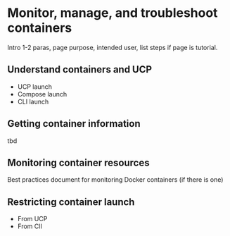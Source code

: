 <!--[metadata]>
+++
title = "Containers"
description = "Monitor, manage, troubleshoot containers"
keywords = ["tbd, tbd"]
[menu.main]
parent="mn_manage_ucp"
+++
<![end-metadata]-->

# Monitor, manage, and troubleshoot containers

Intro 1-2 paras, page purpose, intended user, list steps if page is tutorial.


## Understand containers and UCP

* UCP launch
* Compose launch
* CLI launch

## Getting container information

tbd

## Monitoring container resources
  Best practices document for monitoring Docker containers (if there is one)

## Restricting container launch

* From UCP
* From ClI
